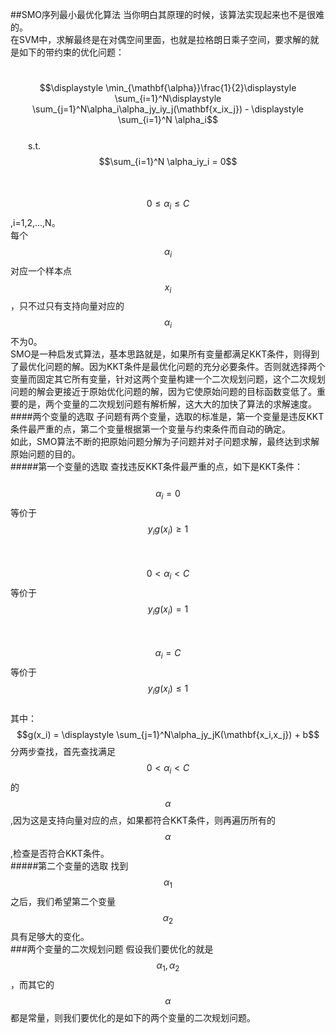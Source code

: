 ##SMO序列最小最优化算法
当你明白其原理的时候，该算法实现起来也不是很难的。  
在SVM中，求解最终是在对偶空间里面，也就是拉格朗日乘子空间，要求解的就是如下的带约束的优化问题：  
 
&emsp;&emsp;$$\displaystyle \min_{\mathbf{\alpha}}\frac{1}{2}\displaystyle \sum_{i=1}^N\displaystyle \sum_{j=1}^N\alpha_i\alpha_jy_iy_j(\mathbf{x_ix_j}) - \displaystyle \sum_{i=1}^N \alpha_i$$   
&emsp;&emsp;s.t.  $$\sum_{i=1}^N \alpha_iy_i = 0$$   
&emsp;&emsp;&emsp;&emsp;$$0 \le \alpha_i \le C$$ ,i=1,2,...,N。   
每个$$\alpha_i$$对应一个样本点$$x_i$$，只不过只有支持向量对应的$$\alpha_i$$不为0。  
SMO是一种启发式算法，基本思路就是，如果所有变量都满足KKT条件，则得到了最优化问题的解。因为KKT条件是最优化问题的充分必要条件。否则就选择两个变量而固定其它所有变量，针对这两个变量构建一个二次规划问题，这个二次规划问题的解会更接近于原始优化问题的解，因为它使原始问题的目标函数变低了。重要的是，两个变量的二次规划问题有解析解，这大大的加快了算法的求解速度。
####两个变量的选取
子问题有两个变量，选取的标准是，第一个变量是违反KKT条件最严重的点，第二个变量根据第一个变量与约束条件而自动的确定。  
如此，SMO算法不断的把原始问题分解为子问题并对子问题求解，最终达到求解原始问题的目的。  
#####第一个变量的选取
查找违反KKT条件最严重的点，如下是KKT条件：  
&emsp;&emsp;$$\alpha_i = 0$$等价于$$y_ig(x_i) \ge 1$$   
&emsp;&emsp;$$0 \lt \alpha_i \lt  C$$等价于$$y_ig(x_i) = 1$$  
&emsp;&emsp;$$\alpha_i =  C$$等价于$$y_ig(x_i) \le 1$$  
其中： $$g(x_i) = \displaystyle \sum_{j=1}^N\alpha_jy_jK(\mathbf{x_i,x_j}) + b$$ 
分两步查找，首先查找满足$$0 \lt \alpha_i \lt  C$$的$$\alpha$$,因为这是支持向量对应的点，如果都符合KKT条件，则再遍历所有的$$\alpha$$,检查是否符合KKT条件。  
#####第二个变量的选取
找到$$\alpha_1$$之后，我们希望第二个变量$$\alpha_2$$具有足够大的变化。  
###两个变量的二次规划问题
假设我们要优化的就是$$\alpha_1, \alpha_2$$，而其它的$$\alpha$$都是常量，则我们要优化的是如下的两个变量的二次规划问题。  


 


    
 

